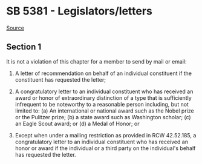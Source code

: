 # SB 5381 - Legislators/letters

[Source](http://lawfilesext.leg.wa.gov/biennium/2023-24/Pdf/Bills/Senate%20Bills/5381.pdf)

## Section 1
It is not a violation of this chapter for a member to send by mail or email:

1. A letter of recommendation on behalf of an individual constituent if the constituent has requested the letter;

2. A congratulatory letter to an individual constituent who has received an award or honor of extraordinary distinction of a type that is sufficiently infrequent to be noteworthy to a reasonable person including, but not limited to: (a) An international or national award such as the Nobel prize or the Pulitzer prize; (b) a state award such as Washington scholar; (c) an Eagle Scout award; or (d) a Medal of Honor; or

3. Except when under a mailing restriction as provided in RCW 42.52.185, a congratulatory letter to an individual constituent who has received an honor or award if the individual or a third party on the individual's behalf has requested the letter.
